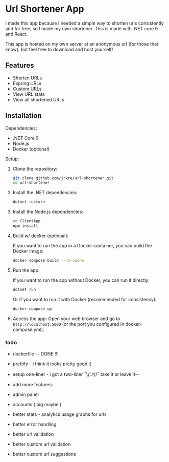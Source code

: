 # Url Shortener App

I made this app because I needed a simple way to shorten urls consistently and for free, so I made my own shortener. This is made with .NET core 9 and React.

This app is hosted on my own server at an anonymous url (for those that know), but feel free to download and host yourself!

## Features

* Shorten URLs
* Expring URLs
* Custom URLs
* View URL stats
* View all shortened URLs

## Installation

Dependencies:

* .NET Core 9
* Node.js
* Docker (optional)

Setup:

1. Clone the repository:

   ```bash
   git clone github.com/jrkre/url-shortener.git
   cd url-shortener
    ```

2. Install the .NET dependencies:

    ```bash
    dotnet restore
    ```

3. Install the Node.js dependencies:

    ```bash
    cd ClientApp
    npm install
    ```

4. Build w/ docker (optional):

   If you want to run the app in a Docker container, you can build the Docker image:

   ```bash
   docker compose build --no-cache
   ```

5. Run the app:

    If you want to run the app without Docker, you can run it directly:

    ```bash
    dotnet run
    ```

    Or if you want to run it with Docker (recommended for consistency):

    ```bash
    docker compose up
    ```

6. Access the app:
    Open your web browser and go to `http://localhost:5000` (or the port you configured in docker-compose.yml).

### todo

* dockerfile -- DONE !!!
* prettify - i think it looks pretty good ;)
* setup one-liner - i got a two-liner  ¯\\_(ツ)_/¯  take it or leave it--

* add more features:
* admin panel
* accounts ( big maybe )
* better stats - analytics usage graphs for urls
* better error handling
* better url validation
* better custom url validation
* better custom url suggestions
